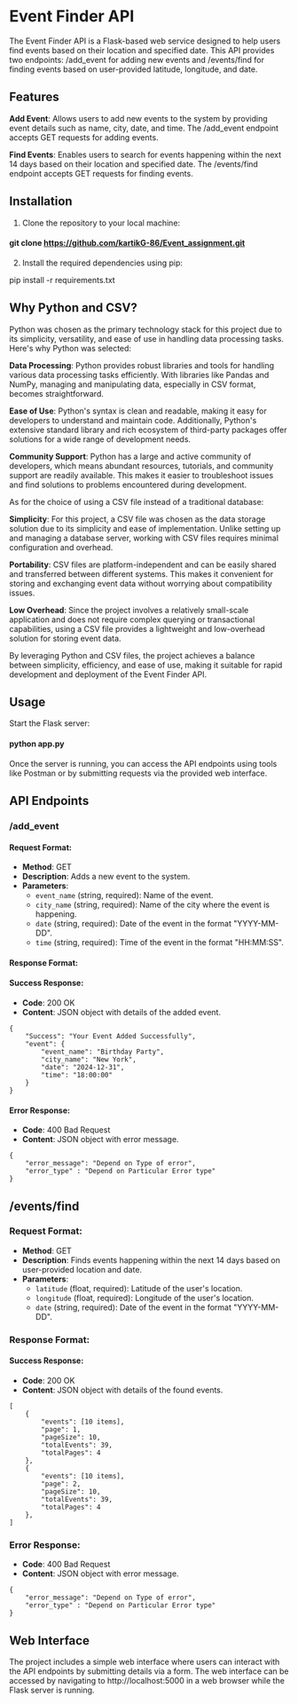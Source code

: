 # Event Finder API
The Event Finder API is a Flask-based web service designed to help users find events based on their location and specified date. This API provides two endpoints: /add_event for adding new events and /events/find for finding events based on user-provided latitude, longitude, and date.

## Features
**Add Event**: Allows users to add new events to the system by providing event details such as name, city, date, and time. The /add_event endpoint accepts GET requests for adding events.

**Find Events**: Enables users to search for events happening within the next 14 days based on their location and specified date. The /events/find endpoint accepts GET requests for finding events.

## Installation
1. Clone the repository to your local machine:

#### git clone https://github.com/kartikG-86/Event_assignment.git

2. Install the required dependencies using pip:

pip install -r requirements.txt

## Why Python and CSV?
Python was chosen as the primary technology stack for this project due to its simplicity, versatility, and ease of use in handling data processing tasks. Here's why Python was selected:

**Data Processing**: Python provides robust libraries and tools for handling various data processing tasks efficiently. With libraries like Pandas and NumPy, managing and manipulating data, especially in CSV format, becomes straightforward.

**Ease of Use**: Python's syntax is clean and readable, making it easy for developers to understand and maintain code. Additionally, Python's extensive standard library and rich ecosystem of third-party packages offer solutions for a wide range of development needs.

**Community Support**: Python has a large and active community of developers, which means abundant resources, tutorials, and community support are readily available. This makes it easier to troubleshoot issues and find solutions to problems encountered during development.

As for the choice of using a CSV file instead of a traditional database:

**Simplicity**: For this project, a CSV file was chosen as the data storage solution due to its simplicity and ease of implementation. Unlike setting up and managing a database server, working with CSV files requires minimal configuration and overhead.

**Portability**: CSV files are platform-independent and can be easily shared and transferred between different systems. This makes it convenient for storing and exchanging event data without worrying about compatibility issues.

**Low Overhead**: Since the project involves a relatively small-scale application and does not require complex querying or transactional capabilities, using a CSV file provides a lightweight and low-overhead solution for storing event data.

By leveraging Python and CSV files, the project achieves a balance between simplicity, efficiency, and ease of use, making it suitable for rapid development and deployment of the Event Finder API.

## Usage
Start the Flask server:

#### python app.py

Once the server is running, you can access the API endpoints using tools like Postman or by submitting requests via the provided web interface.

## API Endpoints

### /add_event
####  Request Format:

- **Method**: GET
- **Description**: Adds a new event to the system.
- **Parameters**:
  * `event_name` (string, required): Name of the event.
  * `city_name` (string, required): Name of the city where the event is happening.
  * `date` (string, required): Date of the event in the format "YYYY-MM-DD".
  * `time` (string, required): Time of the event in the format "HH:MM:SS".

#### Response Format:

#### Success Response:

- **Code**: 200 OK
- **Content**: JSON object with details of the added event.

````
{
    "Success": "Your Event Added Successfully",
    "event": {
        "event_name": "Birthday Party",
        "city_name": "New York",
        "date": "2024-12-31",
        "time": "18:00:00"
    }
}
````
#### Error Response:

* **Code**: 400 Bad Request
* **Content**: JSON object with error message.

````
{
    "error_message": "Depend on Type of error",
    "error_type" : "Depend on Particular Error type"
}
 ````
## /events/find
### Request Format:
* **Method**: GET
* **Description**: Finds events happening within the next 14 days based on user-provided location and date.
* **Parameters**:
  * `latitude` (float, required): Latitude of the user's location.
  * `longitude` (float, required): Longitude of the user's location.
  * `date` (string, required): Date of the event in the format "YYYY-MM-DD".

### Response Format:
#### Success Response:

* **Code**: 200 OK
* **Content**: JSON object with details of the found events.
````
[
    {
        "events": [10 items],
        "page": 1,
        "pageSize": 10,
        "totalEvents": 39,
        "totalPages": 4
    },
    {
        "events": [10 items],
        "page": 2,
        "pageSize": 10,
        "totalEvents": 39,
        "totalPages": 4
    },
]
````
### Error Response:

* **Code**: 400 Bad Request
* **Content**: JSON object with error message.
````
{
    "error_message": "Depend on Type of error",
    "error_type" : "Depend on Particular Error type"
}
````
## Web Interface
The project includes a simple web interface where users can interact with the API endpoints by submitting details via a form. The web interface can be accessed by navigating to http://localhost:5000 in a web browser while the Flask server is running.


